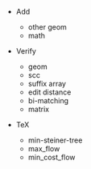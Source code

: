 * Add
    - other geom
    - math

* Verify
    - geom
    - scc
    - suffix array
    - edit distance
    - bi-matching
    - matrix

* TeX
    - min-steiner-tree
    - max_flow
    - min_cost_flow

